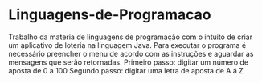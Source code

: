 # Linguagens-de-Programacao
Trabalho da materia de linguagens de programação com o intuito de criar um aplicativo de loteria na linguagem Java. 
Para executar o programa é necessário preencher o menu de acordo com as instruções e aguardar as mensagens que serão retornadas.
Primeiro passo: digitar um número de aposta de 0 a 100
Segundo passo: digitar uma letra de aposta de A á Z 
